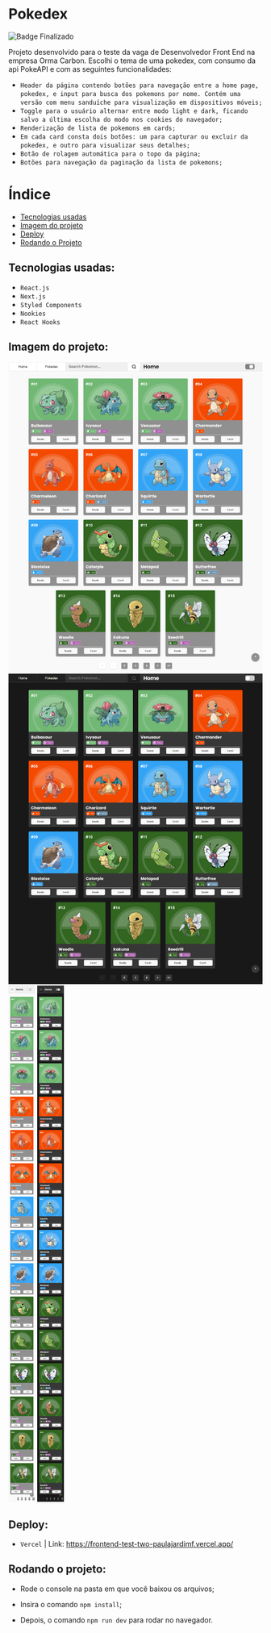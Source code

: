 # Pokedex

![Badge Finalizado](http://img.shields.io/static/v1?label=STATUS&message=FINALIZADO&color=GREEN&style=for-the-badge)

Projeto desenvolvido para o teste da vaga de Desenvolvedor Front End na empresa Orma Carbon.
Escolhi o tema de uma pokedex, com consumo da api PokeAPI e com as seguintes funcionalidades:
- ``Header da página contendo botões para navegação entre a home page, pokedex, e input para busca dos pokemons por nome. Contém uma versão com menu sanduíche para visualização em dispositivos móveis;``
- ``Toggle para o usuário alternar entre modo light e dark, ficando salvo a última escolha do modo nos cookies do navegador;``
- ``Renderização de lista de pokemons em cards;``
- ``Em cada card consta dois botões: um para capturar ou excluir da pokedex, e outro para visualizar seus detalhes;``
- ``Botão de rolagem automática para o topo da página;``
- ``Botões para navegação da paginação da lista de pokemons;``

# Índice

* [Tecnologias usadas](#tecnologias-usadas)
* [Imagem do projeto](#imagem-do-projeto)
* [Deploy](#deploy)
* [Rodando o Projeto](#rodando-o-projeto)


## Tecnologias usadas:

- ``React.js``
- ``Next.js``
- ``Styled Components``
- ``Nookies``
- ``React Hooks``

## Imagem do projeto:

![imagem light](./public/images/pokedex-light.png)
![imagem dark](./public/images/pokedex-dark.png)
![imagem mobile light](./public/images/pokedex-mobile-light.png)
![imagem mobile dark](./public/images/pokedex-mobile-dark.png)


## Deploy:

- ``Vercel`` | Link: <https://frontend-test-two-paulajardimf.vercel.app/>


## Rodando o projeto:
- Rode o console na pasta em que você baixou os arquivos;

- Insira o comando ``npm install``;

- Depois, o comando ``npm run dev`` para rodar no navegador.
